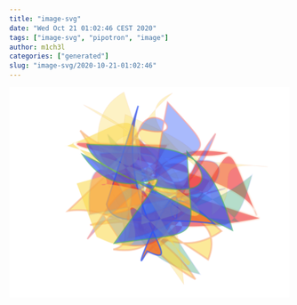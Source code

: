 ```yaml
---
title: "image-svg"
date: "Wed Oct 21 01:02:46 CEST 2020"
tags: ["image-svg", "pipotron", "image"]
author: m1ch3l
categories: ["generated"]
slug: "image-svg/2020-10-21-01:02:46"
---
```


![](image.svg)
